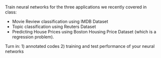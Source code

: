 Train neural networks for the three applications we recently covered in class: 
- Movie Review classification using IMDB Dataset
- Topic classification using Reuters Dataset
- Predicting House Prices using Boston Housing Price Dataset (which is a regression problem).

Turn in:
    1) annotated codes
    2) training and test performance of your neural networks
